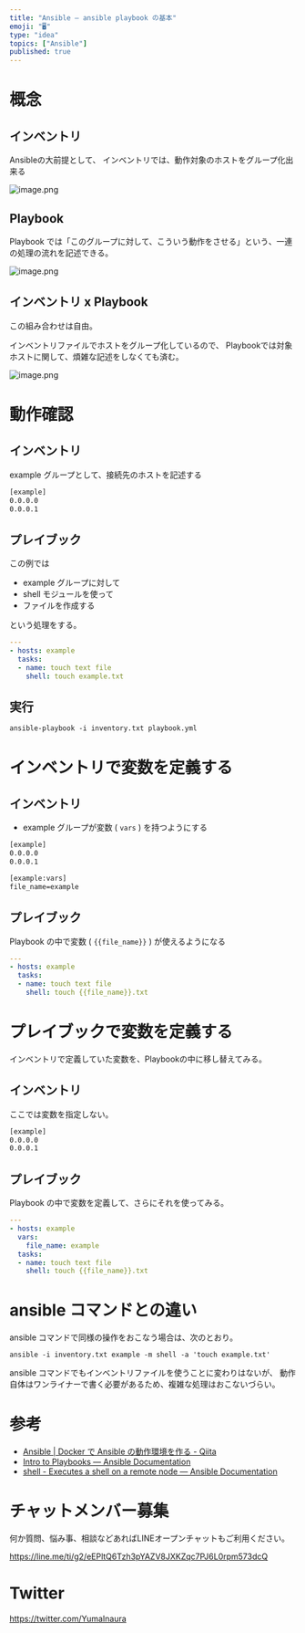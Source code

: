 ```yaml
---
title: "Ansible — ansible playbook の基本"
emoji: "🖥"
type: "idea"
topics: ["Ansible"]
published: true
---
```


# 概念

## インベントリ

Ansibleの大前提として、
インベントリでは、動作対象のホストをグループ化出来る

![image.png](https://qiita-image-store.s3.amazonaws.com/0/89618/cb8411ef-422b-a217-55aa-4bc44d8741c4.png)

## Playbook

Playbook では「このグループに対して、こういう動作をさせる」という、一連の処理の流れを記述できる。

![image.png](https://qiita-image-store.s3.amazonaws.com/0/89618/f51235ad-e139-62ce-f938-b516a430645c.png)

## インベントリ x Playbook

この組み合わせは自由。

インベントリファイルでホストをグループ化しているので、
Playbookでは対象ホストに関して、煩雑な記述をしなくても済む。

![image.png](https://qiita-image-store.s3.amazonaws.com/0/89618/4d332fe8-5f9a-9d6d-094c-1143328f6be8.png)


# 動作確認

## インベントリ

example グループとして、接続先のホストを記述する

```:inventory.txt
[example]
0.0.0.0
0.0.0.1
```

## プレイブック

この例では

- example グループに対して 
- shell モジュールを使って
- ファイルを作成する

という処理をする。

```yaml:playbook.yml
---
- hosts: example
  tasks:
  - name: touch text file
    shell: touch example.txt
```

## 実行

```
ansible-playbook -i inventory.txt playbook.yml
```

# インベントリで変数を定義する

## インベントリ

- example グループが変数 ( `vars` ) を持つようにする

```:inventory.txt
[example]
0.0.0.0
0.0.0.1

[example:vars]
file_name=example
```

## プレイブック

Playbook の中で変数  ( `{{file_name}}` ) が使えるようになる

```yaml:playbook.yml
---
- hosts: example
  tasks:
  - name: touch text file
    shell: touch {{file_name}}.txt
```

# プレイブックで変数を定義する

インベントリで定義していた変数を、Playbookの中に移し替えてみる。

## インベントリ

ここでは変数を指定しない。

```:inventory.txt
[example]
0.0.0.0
0.0.0.1
```

## プレイブック

Playbook の中で変数を定義して、さらにそれを使ってみる。

```yaml:playbook.yml
---
- hosts: example
  vars:
    file_name: example
  tasks:
  - name: touch text file
    shell: touch {{file_name}}.txt
```

# ansible コマンドとの違い

ansible コマンドで同様の操作をおこなう場合は、次のとおり。

```
ansible -i inventory.txt example -m shell -a 'touch example.txt'
```

ansible コマンドでもインベントリファイルを使うことに変わりはないが、
動作自体はワンライナーで書く必要があるため、複雑な処理はおこないづらい。


# 参考

- [Ansible | Docker で Ansible の動作環境を作る - Qiita](https://qiita.com/YumaInaura/items/621640b853af71ecb21f)
- [Intro to Playbooks — Ansible Documentation](http://docs.ansible.com/ansible/latest/playbooks_intro.html#playbook-language-example)
- [shell - Executes a shell on a remote node — Ansible Documentation](http://docs.ansible.com/ansible/latest/shell_module.html)








<!-- Update From Qiita API -->

# チャットメンバー募集


何か質問、悩み事、相談などあればLINEオープンチャットもご利用ください。

https://line.me/ti/g2/eEPltQ6Tzh3pYAZV8JXKZqc7PJ6L0rpm573dcQ





# Twitter


https://twitter.com/YumaInaura


<!-- Update From Qiita API -->


